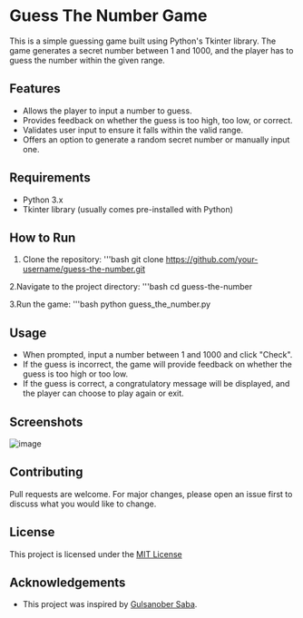 # Guess The Number Game

This is a simple guessing game built using Python's Tkinter library. The game generates a secret number between 1 and 1000, and the player has to guess the number within the given range.


## Features

- Allows the player to input a number to guess.
- Provides feedback on whether the guess is too high, too low, or correct.
- Validates user input to ensure it falls within the valid range.
- Offers an option to generate a random secret number or manually input one.

## Requirements

- Python 3.x
- Tkinter library (usually comes pre-installed with Python)

## How to Run

1. Clone the repository:
   '''bash
   git clone https://github.com/your-username/guess-the-number.git
   
2.Navigate to the project directory:
 '''bash
 cd guess-the-number

 3.Run the game:
'''bash
 python guess_the_number.py
 
## Usage

- When prompted, input a number between 1 and 1000 and click "Check".
- If the guess is incorrect, the game will provide feedback on whether the guess is too high or too low.
- If the guess is correct, a congratulatory message will be displayed, and the player can choose to play again or exit.

## Screenshots

![image](https://github.com/longle325/guess-the-number/assets/140832783/b3741c53-2427-4467-a3f7-418e2b64508e)




## Contributing

Pull requests are welcome. For major changes, please open an issue first to discuss what you would like to change.

## License

This project is licensed under the [MIT License](https://choosealicense.com/licenses/mit/)

## Acknowledgements

- This project was inspired by [Gulsanober Saba](https://www.simplifiedpython.net/python-number-guessing-game/).



 



